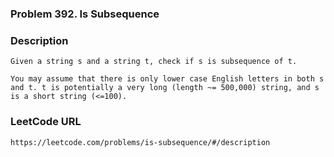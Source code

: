 ### Problem 392. Is Subsequence

### Description
	Given a string s and a string t, check if s is subsequence of t.

	You may assume that there is only lower case English letters in both s and t. t is potentially a very long (length ~= 500,000) string, and s is a short string (<=100).

### LeetCode URL
	https://leetcode.com/problems/is-subsequence/#/description
